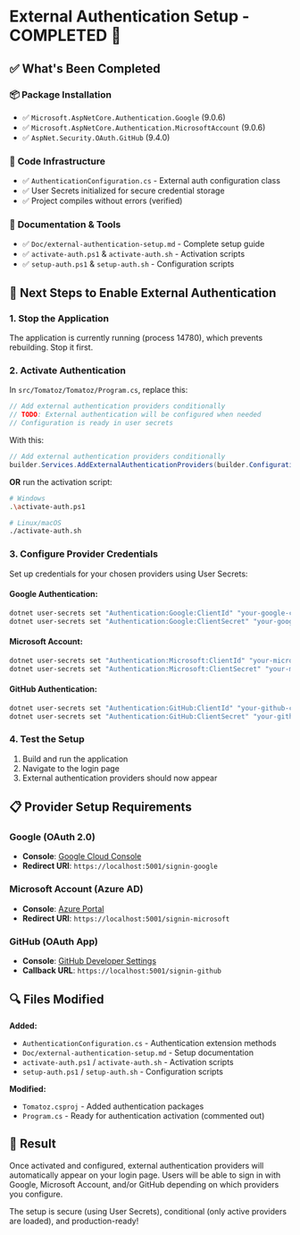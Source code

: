 # External Authentication Setup - COMPLETED 🎉

## ✅ What's Been Completed

### 📦 **Package Installation**
- ✅ `Microsoft.AspNetCore.Authentication.Google` (9.0.6)
- ✅ `Microsoft.AspNetCore.Authentication.MicrosoftAccount` (9.0.6) 
- ✅ `AspNet.Security.OAuth.GitHub` (9.4.0)

### 🔧 **Code Infrastructure**
- ✅ `AuthenticationConfiguration.cs` - External auth configuration class
- ✅ User Secrets initialized for secure credential storage
- ✅ Project compiles without errors (verified)

### 📖 **Documentation & Tools**
- ✅ `Doc/external-authentication-setup.md` - Complete setup guide
- ✅ `activate-auth.ps1` & `activate-auth.sh` - Activation scripts
- ✅ `setup-auth.ps1` & `setup-auth.sh` - Configuration scripts

## 🚀 **Next Steps to Enable External Authentication**

### 1. **Stop the Application**
The application is currently running (process 14780), which prevents rebuilding. Stop it first.

### 2. **Activate Authentication** 
In `src/Tomatoz/Tomatoz/Program.cs`, replace this:
```csharp
// Add external authentication providers conditionally  
// TODO: External authentication will be configured when needed
// Configuration is ready in user secrets
```

With this:
```csharp
// Add external authentication providers conditionally  
builder.Services.AddExternalAuthenticationProviders(builder.Configuration);
```

**OR** run the activation script:
```bash
# Windows
.\activate-auth.ps1

# Linux/macOS  
./activate-auth.sh
```

### 3. **Configure Provider Credentials**
Set up credentials for your chosen providers using User Secrets:

#### Google Authentication:
```bash
dotnet user-secrets set "Authentication:Google:ClientId" "your-google-client-id"
dotnet user-secrets set "Authentication:Google:ClientSecret" "your-google-client-secret"
```

#### Microsoft Account:
```bash
dotnet user-secrets set "Authentication:Microsoft:ClientId" "your-microsoft-client-id"  
dotnet user-secrets set "Authentication:Microsoft:ClientSecret" "your-microsoft-client-secret"
```

#### GitHub Authentication:
```bash
dotnet user-secrets set "Authentication:GitHub:ClientId" "your-github-client-id"
dotnet user-secrets set "Authentication:GitHub:ClientSecret" "your-github-client-secret"
```

### 4. **Test the Setup**
1. Build and run the application
2. Navigate to the login page
3. External authentication providers should now appear

## 📋 **Provider Setup Requirements**

### Google (OAuth 2.0)
- **Console**: [Google Cloud Console](https://console.cloud.google.com/)
- **Redirect URI**: `https://localhost:5001/signin-google`

### Microsoft Account (Azure AD)
- **Console**: [Azure Portal](https://portal.azure.com/)
- **Redirect URI**: `https://localhost:5001/signin-microsoft`

### GitHub (OAuth App)
- **Console**: [GitHub Developer Settings](https://github.com/settings/developers)
- **Callback URL**: `https://localhost:5001/signin-github`

## 🔍 **Files Modified**

**Added:**
- `AuthenticationConfiguration.cs` - Authentication extension methods
- `Doc/external-authentication-setup.md` - Setup documentation  
- `activate-auth.ps1` / `activate-auth.sh` - Activation scripts
- `setup-auth.ps1` / `setup-auth.sh` - Configuration scripts

**Modified:**
- `Tomatoz.csproj` - Added authentication packages
- `Program.cs` - Ready for authentication activation (commented out)

## 🎯 **Result**
Once activated and configured, external authentication providers will automatically appear on your login page. Users will be able to sign in with Google, Microsoft Account, and/or GitHub depending on which providers you configure.

The setup is secure (using User Secrets), conditional (only active providers are loaded), and production-ready!
